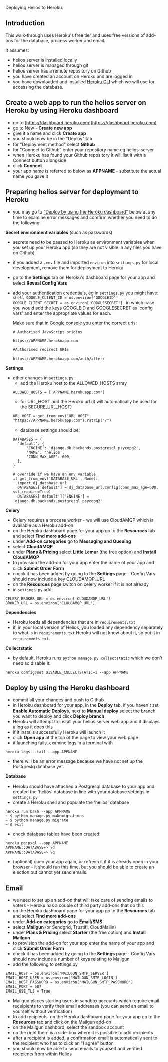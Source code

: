 Deploying Helios to Heroku.

## Introduction

This walk-through uses Heroku's free tier and uses free versions of add-ons for the database, process worker and email.


It assumes:

- helios server is installed locally
- helios server is managed through git
- helios server has a remote repository on Github
- you have created an account on Heroku and are logged in
- you have downloaded and installed [Heroku CLI](https://devcenter.heroku.com/articles/heroku-cli) which we will use for accessing the database.

## Create a web app to run the helios server on Heroku by using Heroku dashboard

- go to [https://dashboard.heroku.com](https://dashboard.heroku.com)
- go to New - **Create new app**
- give it a name and click **Create app**
- you should now be in the "Deploy" tab
- for "Deployment method" select **Github**
- for "Connect to Github" enter your repository name eg helios-server
- when Heroku has found your Github repository it will list it with a Connect button alongside
- click **Connect**
- your app name is referred to below as **APPNAME** - substitute the actual name you gave it

## Preparing helios server for deployment to Heroku

- you may go to ["Deploy by using the Heroku dashboard"](#deploy-by-using-the-heroku-dashboard) below at any time to examine error messages and comfirm whether you need to do the following.

**Secret environment variables** (such as passwords)

- secrets need to be passed to Heroku as environment variables when you set up your Heroku app (so they are not visible in any files you have on Github)
- if you added a `.env` file and imported `environ` into `settings.py` for local development, remove them for deployment to Heroku
- go to the **Settings** tab on Heroku's dashboard page for your app and select **Reveal Config Vars**
- add your authentication credentials, eg in `settings.py` you might have:
          ```shell
          GOOGLE_CLIENT_ID = os.environ['GOOGLEID']
          GOOGLE_CLIENT_SECRET = os.environ['GOOGLESECRET']
          ```
    in which case you would add the keys GOOGLEID and GOOGLESECRET as 'config vars' and enter the appropriate values for each.
    
    Make sure that in [Google console](https://console.developers.google.com/apis/credentials) you enter the correct uris: 
    ```shell
    # Authorised JavaScript origins

    https://APPNAME.herokuapp.com

    #Authorised redirect URIs

    https://APPNAME.herokuapp.com/auth/after/
    ```


**Settings**

- other changes in `settings.py`:
    - add the Heroku host to the ALLOWED_HOSTS array
    ```shell
    ALLOWED_HOSTS = ['APPNAME.herokuapp.com']
    ```
    - for URL_HOST add the Heroku url (it will automatically be used for the SECURE_URL_HOST)
    ```shell
    URL_HOST = get_from_env("URL_HOST", "https://APPNAME.herokuapp.com").rstrip("/")
    ```
    - database settings should be:
    ```shell
    DATABASES = {
      'default': {
          'ENGINE': 'django.db.backends.postgresql_psycopg2',
          'NAME': 'helios',
          'CONN_MAX_AGE': 600,
      },
    }

    # override if we have an env variable
    if get_from_env('DATABASE_URL', None):
      import dj_database_url
      DATABASES['default'] = dj_database_url.config(conn_max_age=600, ssl_require=True)
      DATABASES['default']['ENGINE'] = 'django.db.backends.postgresql_psycopg2'
    ```


**Celery**

- Celery requires a process worker - we will use CloudAMQP which is available as a Heroku add-on
- on the Heroku dashboard page for your app go to the **Resources** tab and select **Find more add-ons**
- under **Add-on categories** go to **Messaging and Queuing**
- select **CloudAMQP**
- under **Plans & Pricing** select **Little Lemur** (the free option) and **Install CloudAMQP**
- to provision the add-on for your app enter the name of your app and click **Submit Order Form**
- check it has been added by going to the **Settings** page  - Config Vars should now include a key CLOUDAMQP_URL
- on the **Resources** page switch on celery worker if it is not already
- in `settings.py` add:
```shell
CELERY_BROKER_URL = os.environ['CLOUDAMQP_URL']
BROKER_URL = os.environ['CLOUDAMQP_URL']
```

**Dependencies**

- Heroku loads all dependencies that are in `requirements.txt`
- if, in your local version of Helios, you loaded any dependency separately to what is in `requirements.txt` Heroku will not know about it, so put it in `requirements.txt`.

**Collectstatic**

- by default, Heroku runs `python manage.py collectstatic` which we don't need so disable it:
```shell
heroku config:set DISABLE_COLLECTSTATIC=1 --app APPNAME
```

## Deploy by using the Heroku dashboard

- commit all your changes and push to Github
- in Heroku dashboard for your app, in the **Deploy** tab, if you haven't set **Enable Automatic Deploys**, next to **Manual deploy** select the branch you want to deploy and click **Deploy branch**
- Heroku will attempt to install your helios server web app and it displays a log as it does this
- if it installs successfully Heroku will launch it
- click **Open app** at the top of the page to view your web page
- if launching fails, examine logs in a terminal with
```shell
heroku logs --tail --app APPNAME
```
- there will be an error message because we have not set up the Postgreslq database yet.

**Database**

- Heroku should have attached a Postgresql database to your app and created the 'helios' database in line with your database settings in `settings.py`
- create a Heroku shell and populate the 'helios' database
```shell
heroku run bash --app APPNAME
~ $ python manage.py makemigrations
~ $ python manage.py migrate
~ $ exit
```
- check database tables have been created:
```shell
heroku pg:psql --app APPNAME
APPNAME::DATABASE=> \d
APPNAME::DATABASE=> \q
```
- (optional) open your app again, or refresh it if it is already open in your browser - it should run this time, but you should be able to create an election but cannot yet send emails.

## Email

- we need to set up an add-on that will take care of sending emails to voters - Heroku has a couple of third party add-ons that do this
- on the Heroku dashboard page for your app go to the **Resources** tab and select **Find more add-ons**
- under **Add-on categories** go to **Email/SMS**
- select **Mailgun** (or Sendgrid, Trustifi, CloudMailin)
- under **Plans & Pricing** select **Starter** (the free option) and **Install Mailgun**
- to provision the add-on for your app enter the name of your app and click **Submit Order Form**
- check it has been added by going to the **Settings** page  - Config Vars should now include a number of keys relating to Mailgun
- add the following to settings.py
```shell
EMAIL_HOST = os.environ['MAILGUN_SMTP_SERVER']
EMAIL_HOST_USER = os.environ['MAILGUN_SMTP_LOGIN']
EMAIL_HOST_PASSWORD = os.environ['MAILGUN_SMTP_PASSWORD']
EMAIL_PORT = 587
EMAIL_USE_TLS = True
```
- Mailgun places starting users in sandbox accounts which require email receipients to verify their email addresses (you can send an email to yourself without verification)
- to add recipients, on the Heroku dashboard page for your app go to the **Resources** tab and click on the Mailgun add-on 
- on the Mailgun dashbord, select the sandbox account
- on the right there is a side-box where it is possible to add recipients
- after a recipient is added, a confirmation email is automatically sent to the recipient who has to click an "I agree" button
- you should now be able to send emails to yourself and verified recipients from within Helios


